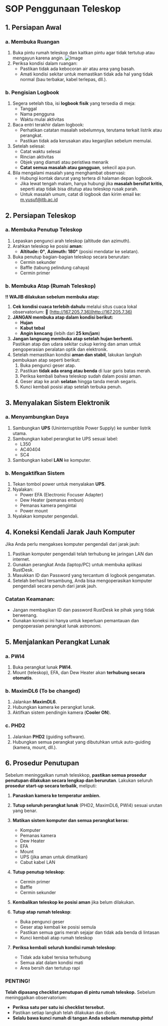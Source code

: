 # **SOP Penggunaan Teleskop**
## **1. Persiapan Awal**
### **a. Membuka Ruangan**

1. Buka pintu rumah teleskop dan kaitkan pintu agar tidak tertutup atau mengayun karena angin.
![Image](https://github.com/zak-kya/SOP-teleskop/blob/images/1748936753138.jpg)
2. Periksa kondisi dalam ruangan:
    - Pastikan tidak ada kebocoran air atau area yang basah.
    - Amati kondisi sekitar untuk memastikan tidak ada hal yang tidak normal (bau terbakar, kabel terlepas, dll.).
### **b. Pengisian Logbook**
1. Segera setelah tiba, isi **logbook fisik** yang tersedia di meja:
    - Tanggal
    - Nama pengguna
    - Waktu mulai aktivitas
2. Baca entri terakhir dalam logbook:
    - Perhatikan catatan masalah sebelumnya, terutama terkait listrik atau perangkat.
    - Pastikan tidak ada kerusakan atau keganjilan sebelum memulai.
3. Setelah selesai:
    - Catat waktu selesai
    - Rincian aktivitas
    - Objek yang diamati atau peristiwa menarik
    - **Catat semua masalah atau gangguan**, sekecil apa pun.
4. Bila mengalami masalah yang menghambat observasi:
    - Hubungi kontak darurat yang tertera di halaman depan logbook.
    - Jika lewat tengah malam, hanya hubungi jika **masalah bersifat kritis**, seperti atap tidak bisa ditutup atau teleskop rusak parah.
    - Untuk masalah umum, catat di logbook dan kirim email ke: [m.yusuf@itb.ac.id](mailto:m.yusuf@itb.ac.id)
## **2. Persiapan Teleskop**
### **a. Membuka Penutup Teleskop**
1. Lepaskan pengunci arah teleskop (altitude dan azimuth).
2. Arahkan teleskop ke posisi **aman**:
    - **Altitude: 0°**, **Azimuth: 180°** (posisi mendatar ke selatan).
3. Buka penutup bagian-bagian teleskop secara berurutan:
    - Cermin sekunder
    - Baffle (tabung pelindung cahaya)
    - Cermin primer
### **b. Membuka Atap (Rumah Teleskop)**
**‼ WAJIB dilakukan sebelum membuka atap:**
1. **Cek kondisi cuaca terlebih dahulu** melalui situs cuaca lokal observatorium:
    🔗 [http://167.205.7.36](http://167.205.7.36)
2. **JANGAN membuka atap dalam kondisi berikut:**
    - **Hujan**
    - **Kabut tebal**
    - **Angin kencang** (lebih dari **25 km/jam**)
3. **Jangan langsung membuka atap setelah hujan berhenti.**    
    Pastikan atap dan udara sekitar cukup kering dan aman untuk pengoperasian peralatan optik dan elektronik.
4. Setelah memastikan kondisi **aman dan stabil**, lakukan langkah pembukaan atap seperti berikut:
	1. Buka pengunci geser atap.
	2. Pastikan **tidak ada orang atau benda** di luar garis batas merah.
	3. Periksa kembali bahwa teleskop sudah dalam posisi aman.
	4. Geser atap ke arah **selatan** hingga tanda merah segaris.
	5. Kunci kembali posisi atap setelah terbuka penuh.
## **3. Menyalakan Sistem Elektronik**
### **a. Menyambungkan Daya**
1. Sambungkan **UPS** (Uninterruptible Power Supply) ke sumber listrik utama.
2. Sambungkan kabel perangkat ke UPS sesuai label:
    - L350
    - AC40404
    - SC4
3. Sambungkan kabel **LAN** ke komputer.
### **b. Mengaktifkan Sistem**
1. Tekan tombol power untuk menyalakan **UPS**.
2. Nyalakan:
    - Power EFA (Electronic Focuser Adapter)
    - Dew Heater (pemanas embun)
    - Pemanas kamera pengintai
	- Power mount
3. Nyalakan komputer pengendali.
## 4. Koneksi Kendali Jarak Jauh Komputer
Jika Anda perlu mengakses komputer pengendali dari jarak jauh:
1. Pastikan komputer pengendali telah terhubung ke jaringan LAN dan internet.
2. Gunakan perangkat Anda (laptop/PC) untuk membuka aplikasi RustDesk.
3. Masukkan ID dan Password yang tercantum di logbook pengamatan.
4. Setelah berhasil tersambung, Anda bisa mengoperasikan komputer pengendali secara penuh dari jarak jauh.


### Catatan Keamanan:
- Jangan membagikan ID dan password RustDesk ke pihak yang tidak berwenang.
- Gunakan koneksi ini hanya untuk keperluan pemantauan dan pengoperasian perangkat lunak astronomi.

## **5. Menjalankan Perangkat Lunak**
### **a. PWI4**
1. Buka perangkat lunak **PWI4**.
2. Mount (teleskop), EFA, dan Dew Heater akan **terhubung secara otomatis**.
### **b. MaximDL6 (To be changed)**
1. Jalankan **MaximDL6**.
2. Hubungkan kamera ke perangkat lunak.
3. Aktifkan sistem pendingin kamera (**Cooler ON**).
### **c. PHD2**
1. Jalankan **PHD2** (guiding software).
2. Hubungkan semua perangkat yang dibutuhkan untuk auto-guiding (kamera, mount, dll.).

## **6. Prosedur Penutupan**
Sebelum meninggalkan rumah teleskkop, **pastikan semua prosedur penutupan dilakukan secara lengkap dan berurutan**. Lakukan seluruh **prosedur start-up secara terbalik**, meliputi:
1. **Panaskan kamera ke temperatur ambien.**
2. **Tutup seluruh perangkat lunak** (PHD2, MaximDL6, PWI4) sesuai urutan yang benar.
3. **Matikan sistem komputer dan semua perangkat keras**:
    - Komputer
    - Pemanas kamera
    - Dew Heater
    - EFA
    - Mount
    - UPS (jika aman untuk dimatikan)
    - Cabut kabel LAN
4. **Tutup penutup teleskop**:
    - Cermin primer
    - Baffle
    - Cermin sekunder
5. **Kembalikan teleskop ke posisi aman** jika belum dilakukan.
6. **Tutup atap rumah teleskop**:
    - Buka pengunci geser
    - Geser atap kembali ke posisi semula
    - Pastikan semua garis merah sejajar dan tidak ada benda di lintasan
    - Kunci kembali atap rumah teleskop
    
7. **Periksa kembali seluruh kondisi rumah teleskop**:
    - Tidak ada kabel tersisa terhubung
    - Semua alat dalam kondisi mati
    - Area bersih dan tertutup rapi
    

### **PENTING!**
**Telah dipasang checklist penutupan di pintu rumah teleskop.**
Sebelum meninggalkan observatorium:
- **Periksa satu per satu isi checklist tersebut.**
- Pastikan setiap langkah telah dilakukan dan dicek.
- **Selalu bawa kunci rumah di tangan Anda sebelum menutup pintu!**
